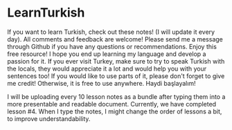 # LearnTurkish
If you want to learn Turkish, check out these notes! (I will update it every day).
All comments and feedback are welcome! Please send me a message through Github if you have any questions or recommendations.
Enjoy this free resource! I hope you end up learning my language and develop a passion for it. If you ever visit Turkey, make sure to try to speak Turkish
with the locals, they would appreciate it a lot and would help you with your sentences too!
If you would like to use parts of it, please don't forget to give me credit! Otherwise, it is free to use anywhere.
Haydi başlayalım!


I will be uploading every 10 lesson notes as a bundle after typing them into a more presentable and readable document. Currently, we have completed lesson
#4. When I type the notes, I might change the order of lessons a bit, to improve understandability.
